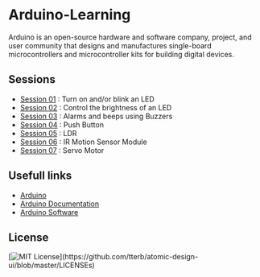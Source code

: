 # Arduino-Learning

Arduino is an open-source hardware and software company, project, and user community that designs and manufactures single-board microcontrollers and microcontroller kits for building digital devices.

## Sessions 

- [Session 01](https://github.com/sasankaweera123/Arduino-Learning/tree/main/Session_01) : Turn on and/or blink an LED
- [Session 02](https://github.com/sasankaweera123/Arduino-Learning/tree/main/Session_02) : Control the brightness of an LED
- [Session 03](https://github.com/sasankaweera123/Arduino-Learning/tree/main/Session_03) : Alarms and beeps using Buzzers
- [Session 04](https://github.com/sasankaweera123/Arduino-Learning/tree/main/Session_04) : Push Button
- [Session 05](https://github.com/sasankaweera123/Arduino-Learning/tree/main/Session_05) : LDR
- [Session 06](https://github.com/sasankaweera123/Arduino-Learning/tree/main/Session_06) : IR Motion Sensor Module
- [Session 07](https://github.com/sasankaweera123/Arduino-Learning/tree/main/Session_07) : Servo Motor


## Usefull links

- [Arduino](https://www.arduino.cc/)
- [Arduino Documentation](https://docs.arduino.cc/)
- [Arduino Software](https://www.arduino.cc/en/software)


## License

[![MIT License](https://img.shields.io/apm/l/atomic-design-ui.svg?)](https://github.com/tterb/atomic-design-ui/blob/master/LICENSEs)
